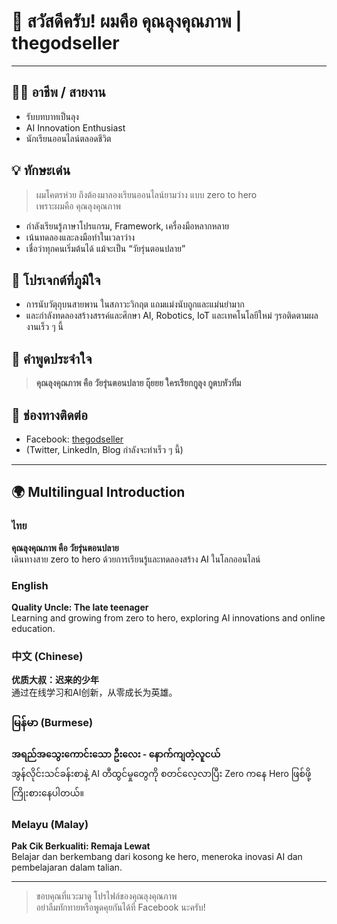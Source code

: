 # 👋 สวัสดีครับ! ผมคือ **คุณลุงคุณภาพ** | thegodseller

---

## 🧑‍💻 อาชีพ / สายงาน
- รับบทบาทเป็นลุง
- AI Innovation Enthusiast
- นักเรียนออนไลน์ตลอดชีวิต

## 💡 ทักษะเด่น
> ผมโคตรห่วย ถึงต้องมาลองเรียนออนไลน์ยามว่าง แบบ zero to hero  
> เพราะผมคือ คุณลุงคุณภาพ

- กำลังเรียนรู้ภาษาโปรแกรม, Framework, เครื่องมือหลากหลาย
- เน้นทดลองและลงมือทำในเวลาว่าง
- เชื่อว่าทุกคนเริ่มต้นได้ แม้จะเป็น “วัยรุ่นตอนปลาย”

## 🚀 โปรเจกต์ที่ภูมิใจ
- การนับวัตุถุบนสายพาน ในสภาวะวิกฤต แถมแม่งนับถูกและแม่นยำมาก
- และกำลังทดลองสร้างสรรค์และศึกษา AI, Robotics, IoT และเทคโนโลยีใหม่ ๆรอติดตามผลงานเร็ว ๆ นี้

## 📝 คำพูดประจำใจ
> **คุณลุงคุณภาพ คือ วัยรุ่นตอนปลาย ถุ๊ยยย  ใครเรียกกูลุง กูตบหัวทิ่ม**


## 📱 ช่องทางติดต่อ
- Facebook: [thegodseller](https://facebook.com/thegodseller)
- (Twitter, LinkedIn, Blog กำลังจะทำเร็ว ๆ นี้)
  
---

## 🌍 Multilingual Introduction

### ไทย
**คุณลุงคุณภาพ คือ วัยรุ่นตอนปลาย**  
เดินทางสาย zero to hero ด้วยการเรียนรู้และทดลองสร้าง AI ในโลกออนไลน์

### English
**Quality Uncle: The late teenager**  
Learning and growing from zero to hero, exploring AI innovations and online education.

### 中文 (Chinese)
**优质大叔：迟来的少年**  
通过在线学习和AI创新，从零成长为英雄。

### မြန်မာ (Burmese)
**အရည်အသွေးကောင်းသော ဦးလေး - နောက်ကျတဲ့လူငယ်**  
အွန်လိုင်းသင်ခန်းစာနဲ့ AI တီထွင်မှုတွေကို စတင်လေ့လာပြီး Zero ကနေ Hero ဖြစ်ဖို့ ကြိုးစားနေပါတယ်။

### Melayu (Malay)
**Pak Cik Berkualiti: Remaja Lewat**  
Belajar dan berkembang dari kosong ke hero, meneroka inovasi AI dan pembelajaran dalam talian.

---

> ขอบคุณที่แวะมาดู โปรไฟล์ของคุณลุงคุณภาพ  
> อย่าลืมทักทายหรือพูดคุยกันได้ที่ Facebook นะครับ!

